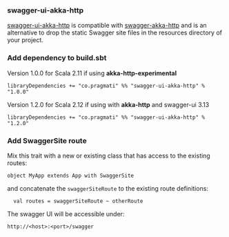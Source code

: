 
### swagger-ui-akka-http

[swagger-ui-akka-http](https://github.com/pragmatico/swagger-ui-akka-http) 
is compatible with [swagger-akka-http](https://github.com/swagger-akka-http/swagger-akka-http) 
and is an alternative to drop the static Swagger site files in the resources directory of your project.

### Add dependency to build.sbt

Version 1.0.0 for Scala 2.11 if using **akka-http-experimental**

```
libraryDependencies += "co.pragmati" %% "swagger-ui-akka-http" % "1.0.0"
```

Version 1.2.0 for Scala 2.12 if using with **akka-http** and swagger-ui 3.13

```
libraryDependencies += "co.pragmati" %% "swagger-ui-akka-http" % "1.2.0"
```

### Add SwaggerSite route

Mix this trait with a new or existing class that has access to the existing routes:

```
object MyApp extends App with SwaggerSite
```

and concatenate the ```swaggerSiteRoute``` to the existing route definitions:

```
  val routes = swaggerSiteRoute ~ otherRoute
```

The swagger UI will be accessible under:

```
http://<host>:<port>/swagger
```
